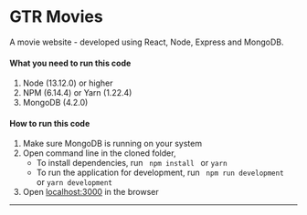 # GTR Movies

A movie website - developed using React, Node, Express and MongoDB.


#### What you need to run this code
1. Node (13.12.0) or higher
2. NPM (6.14.4) or Yarn (1.22.4)
3. MongoDB (4.2.0)

####  How to run this code
1. Make sure MongoDB is running on your system
2. Open command line in the cloned folder,
   - To install dependencies, run ```  npm install  ``` or ``` yarn ```
   - To run the application for development, run ```  npm run development  ``` or ``` yarn development ```
3. Open [localhost:3000](http://localhost:3000/) in the browser
----
